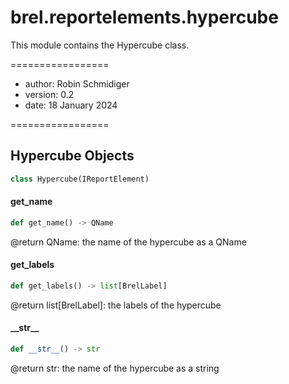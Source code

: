 <a id="brel.reportelements.hypercube"></a>

# brel.reportelements.hypercube

This module contains the Hypercube class.

=================

- author: Robin Schmidiger
- version: 0.2
- date: 18 January 2024

=================

<a id="brel.reportelements.hypercube.Hypercube"></a>

## Hypercube Objects

```python
class Hypercube(IReportElement)
```

<a id="brel.reportelements.hypercube.Hypercube.get_name"></a>

#### get\_name

```python
def get_name() -> QName
```

@return QName: the name of the hypercube as a QName

<a id="brel.reportelements.hypercube.Hypercube.get_labels"></a>

#### get\_labels

```python
def get_labels() -> list[BrelLabel]
```

@return list[BrelLabel]: the labels of the hypercube

<a id="brel.reportelements.hypercube.Hypercube.__str__"></a>

#### \_\_str\_\_

```python
def __str__() -> str
```

@return str: the name of the hypercube as a string

